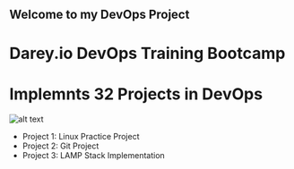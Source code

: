 ## Welcome to my DevOps Project
# Darey.io DevOps Training Bootcamp
# Implemnts 32 Projects in DevOps


![alt text](/C:/Users/user/Documents/Paul/DevOps_Project/img/DevOps.jpeg "DevOps")

* Project 1: Linux Practice Project
* Project 2: Git Project
* Project 3: LAMP Stack Implementation